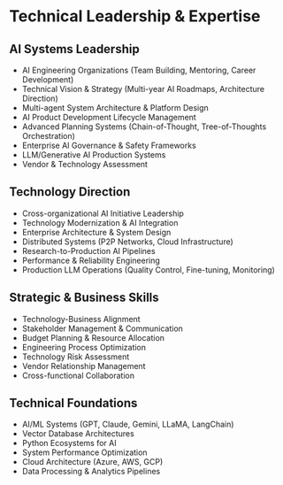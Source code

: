 # Technical Leadership & Expertise

## AI Systems Leadership
- AI Engineering Organizations (Team Building, Mentoring, Career Development)
- Technical Vision & Strategy (Multi-year AI Roadmaps, Architecture Direction)
- Multi-agent System Architecture & Platform Design
- AI Product Development Lifecycle Management
- Advanced Planning Systems (Chain-of-Thought, Tree-of-Thoughts Orchestration)
- Enterprise AI Governance & Safety Frameworks
- LLM/Generative AI Production Systems
- Vendor & Technology Assessment

## Technology Direction
- Cross-organizational AI Initiative Leadership
- Technology Modernization & AI Integration
- Enterprise Architecture & System Design
- Distributed Systems (P2P Networks, Cloud Infrastructure)
- Research-to-Production AI Pipelines
- Performance & Reliability Engineering
- Production LLM Operations (Quality Control, Fine-tuning, Monitoring)

## Strategic & Business Skills
- Technology-Business Alignment
- Stakeholder Management & Communication
- Budget Planning & Resource Allocation
- Engineering Process Optimization
- Technology Risk Assessment
- Vendor Relationship Management
- Cross-functional Collaboration

## Technical Foundations
- AI/ML Systems (GPT, Claude, Gemini, LLaMA, LangChain)
- Vector Database Architectures
- Python Ecosystems for AI
- System Performance Optimization
- Cloud Architecture (Azure, AWS, GCP)
- Data Processing & Analytics Pipelines